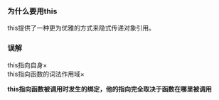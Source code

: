 ### 为什么要用this
this提供了一种更为优雅的方式来隐式传递对象引用。  
### 误解

this指向自身×  
this指向函数的词法作用域×  

**this指向函数被调用时发生的绑定，他的指向完全取决于函数在哪里被调用**